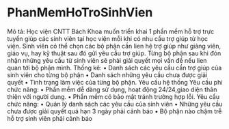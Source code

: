 # PhanMemHoTroSinhVien
Mô tả:
	Học viện CNTT Bách Khoa muốn triển khai 1 phần mềm hỗ trợ trực tuyến giúp các sinh viên tại học viện mỗi khi có nhu cầu trợ giúp từ học viện. Sinh viên có thể chọn các bộ phận cần lien hệ trợ giúp như giảng viên, giáo vụ, hay kỹ thuật sau đó gửi yêu cầu trợ giúp. Từng bộ phận sau khi đón nhận những yêu cầu từ sinh viên sẽ phải giải quyết mọi vấn đề nếu lien quan tới bộ phận mình.
	Thống kê:
•	Danh sách các yêu cầu cần trợ giúp của sinh viên cho từng bộ phận
•	Danh sách những yêu cầu chưa được giải quyết
•	Tình trạng làm việc của từng bộ phận.
Yêu cầu hệ thống
Yêu cầu phi chức năng:
•	Phần mềm dễ dàng sử dụng, hoạt động 24/24,giao diện thân thiện với người dung.
•	Phần mềm có bảo mật tránh trường hợp lỗi.
Yêu cầu chức năng:
•	Quản lý danh sách các yêu cầu của sinh viên
•	Những yêu cầu chưa được giải quyết quá hạn 3 ngày phải cảnh báo
•	Bộ phận nào chậm trễ hỗ trợ sinh viên phải cảnh báo
